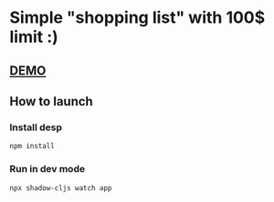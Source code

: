# Simple "shopping list" with 100$ limit :)

## [DEMO](https://shopping-list-sigma.vercel.app/)

## How to launch

### Install desp
```
npm install
```

### Run in dev mode
```
npx shadow-cljs watch app
```
